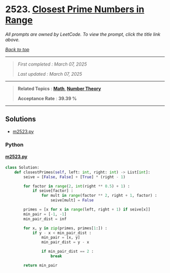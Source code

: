# 2523. [Closest Prime Numbers in Range](<https://leetcode.com/problems/closest-prime-numbers-in-range>)

*All prompts are owned by LeetCode. To view the prompt, click the title link above.*

*[Back to top](<../README.md>)*

------

> *First completed : March 07, 2025*
>
> *Last updated : March 07, 2025*

------

> **Related Topics** : **[Math](<by_topic/Math.md>), [Number Theory](<by_topic/Number Theory.md>)**
>
> **Acceptance Rate** : **39.39 %**

------

## Solutions

- [m2523.py](<../my-submissions/m2523.py>)
### Python
#### [m2523.py](<../my-submissions/m2523.py>)
```Python
class Solution:
    def closestPrimes(self, left: int, right: int) -> List[int]:
        seive = [False, False] + [True] * (right - 1)

        for factor in range(2, int(right ** 0.5) + 1) :
            if seive[factor] :
                for mult in range(factor ** 2, right + 1, factor) :
                    seive[mult] = False

        primes = [x for x in range(left, right + 1) if seive[x]]
        min_pair = [-1, -1]
        min_pair_dist = inf

        for x, y in zip(primes, primes[1:]) :
            if y - x < min_pair_dist :
                min_pair = [x, y]
                min_pair_dist = y - x

                if min_pair_dist == 2 :
                    break

        return min_pair
```

